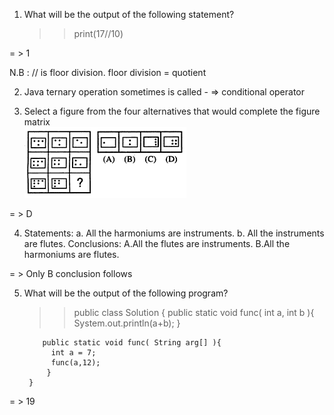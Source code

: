 1.  What will be the output of the following statement?
    >> print(17//10)

= > 1

N.B : // is floor division. floor division = quotient



2.  Java ternary operation sometimes is called -
=> conditional operator



3.  Select a figure from the four alternatives that would complete the figure matrix  <br>
    <img src="https://github.com/Chaitalykundu/Coding-Sitewise/blob/master/Coding-Ninja/MCQ/2023/assets/fig.png">

= > D


4.  Statements: 
        a. All the harmoniums are instruments.
        b. All the instruments are flutes.
    Conclusions:
        A.All the flutes are instruments.
        B.All the harmoniums are flutes.
        
 = > Only B conclusion follows
 
 
 
 5. What will be the output of the following program?
       >> public class Solution {
            public static void func( int a, int b ){
              System.out.println(a+b);
            }

            public static void func( String arg[] ){
              int a = 7;
              func(a,12);
             }
         }
         
   = > 19
   
   

